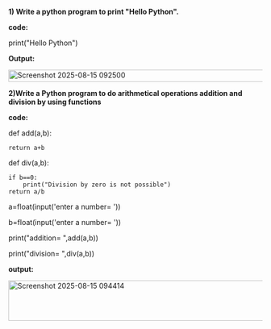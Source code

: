 <b>1) Write a python program to print "Hello Python".</b>

<b>code:</b>

print("Hello Python")

<b>Output:</b>

<img width="805" height="24" alt="Screenshot 2025-08-15 092500" src="https://github.com/user-attachments/assets/ef970462-0462-4179-bacb-d4e4d7939ed4" />


<b>2)Write a Python program to do arithmetical operations addition and division by using functions</b>

<b>code:</b>

def add(a,b):

    return a+b
    
def div(a,b):
    
    if b==0:
        print("Division by zero is not possible")
    return a/b
    
a=float(input('enter a number= '))

b=float(input('enter a number= '))

print("addition= ",add(a,b))

print("division= ",div(a,b))

<b>output:</b>

<img width="823" height="80" alt="Screenshot 2025-08-15 094414" src="https://github.com/user-attachments/assets/1816b40e-d1fe-424a-b71c-7eb7a949fc77" />
